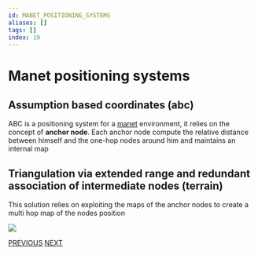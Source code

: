 ```yaml
---
id: MANET_POSITIONING_SYSTEMS
aliases: []
tags: []
index: 19
---
```


# Manet positioning systems
## Assumption based coordinates (abc)

ABC is a positioning system for a [manet](mobile_systems/manets.md) environment, it relies on the concept of **anchor node**.
Each anchor node compute the relative distance between himself and the one-hop nodes around him and maintains an internal map

## Triangulation via extended range and redundant association of intermediate nodes (terrain)

This solution relies on exploiting the maps of the anchor nodes to create a multi hop map of the nodes position

![](mobile_systems/Pasted%20image%2020240608190212.png)

[PREVIOUS](mobile_systems/positioning_systems/taxonomy.md) [NEXT](mobile_systems/positioning_systems/global_positioning_system.md)
